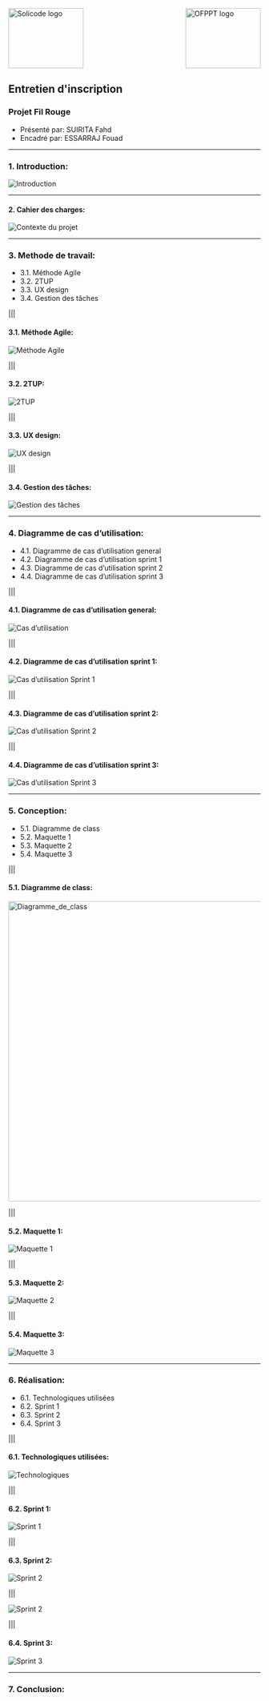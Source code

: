<div style="display: flex; justify-content: space-between; align-items: center;">
    <img src="../assets/img/Solicode_logo.png" alt="Solicode logo" style="width: 150px; height: 120px">
    <img src="../assets/img/OFPPT_logo.png" alt="OFPPT logo" style="width: 150px; height: 120px;">
</div>

## **Entretien d'inscription**

### **Projet Fil Rouge**

- Présenté par: SUIRITA Fahd
- Encadré par: ESSARRAJ Fouad

---

### **1. Introduction:**

![Introduction](../assets/img/Introduction.jpg)

---

#### **2. Cahier des charges:**

![Contexte du projet](../assets/img/Contexte_du_projet.jpg)

---

### **3. Methode de travail:**

- 3.1. Méthode Agile
- 3.2. 2TUP
- 3.3. UX design
- 3.4. Gestion des tâches

|||

#### **3.1. Méthode Agile:**

![Méthode Agile](../assets/img/Scrum.jpg)

|||

#### **3.2. 2TUP:**

![2TUP](../assets/img/2TUP.png)

|||

#### **3.3. UX design:**

![UX design](../assets/img/UX_design.png)

|||

#### **3.4. Gestion des tâches:**

![Gestion des tâches](../assets/img/Planification.png)

---

### **4. Diagramme de cas d’utilisation:**

- 4.1. Diagramme de cas d’utilisation general
- 4.2. Diagramme de cas d’utilisation sprint 1
- 4.3. Diagramme de cas d’utilisation sprint 2
- 4.4. Diagramme de cas d’utilisation sprint 3

|||

#### **4.1. Diagramme de cas d’utilisation general:**

![Cas d’utilisation](../assets/img/Cas_utilisation.svg)

|||

#### **4.2. Diagramme de cas d’utilisation sprint 1:**

![Cas d’utilisation Sprint 1](../assets/img/Sprint_1.svg)

|||

#### **4.3. Diagramme de cas d’utilisation sprint 2:**

![Cas d’utilisation Sprint 2](../assets/img/Sprint_2.svg)

|||

#### **4.4. Diagramme de cas d’utilisation sprint 3:**

![Cas d’utilisation Sprint 3](../assets/img/Sprint_3.svg)

---

### **5. Conception:**

- 5.1. Diagramme de class
- 5.2. Maquette 1
- 5.3. Maquette 2
- 5.4. Maquette 3

|||

#### **5.1. Diagramme de class:**

<img src="../assets/img/Diagramme_de_class.svg" alt="Diagramme_de_class" height="600px">

|||

#### **5.2. Maquette 1:**

![Maquette 1](../assets/img/Maquette_1.png)

|||

#### **5.3. Maquette 2:**

![Maquette 2](../assets/img/Maquette_2.png)

|||

#### **5.4. Maquette 3:**

![Maquette 3](../assets/img/Maquette_3.png)

---

### **6. Réalisation:**

- 6.1. Technologiques utilisées
- 6.2. Sprint 1
- 6.3. Sprint 2
- 6.4. Sprint 3

|||

#### **6.1. Technologiques utilisées:**

![Technologiques](../assets/img/Technologiques.jpg)

|||

#### **6.2. Sprint 1:**

![Sprint 1](../assets/img/Realisation_sprint_1.png)

|||

#### **6.3. Sprint 2:**

![Sprint 2](../assets/img/Realisation_sprint_2_A.png)

|||

![Sprint 2](../assets/img/Realisation_sprint_2_B.png)

|||

#### **6.4. Sprint 3:**

![Sprint 3](../assets/img/Realisation_sprint_3.png)

---

### **7. Conclusion:**
